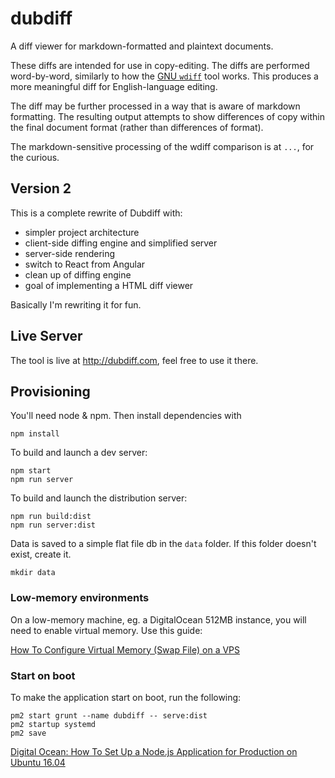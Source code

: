 # dubdiff

A diff viewer for markdown-formatted and plaintext documents.

These diffs are intended for use in copy-editing. The diffs are performed word-by-word, similarly to how the [GNU `wdiff`](http://www.gnu.org/software/wdiff/) tool works. This produces a more meaningful diff for English-language editing. 

The diff may be further processed in a way that is aware of markdown formatting. The resulting output attempts to show differences of copy within the final document format (rather than differences of format).

The markdown-sensitive processing of the wdiff comparison is at `...`, for the curious.


## Version 2

This is a complete rewrite of Dubdiff with:

  - simpler project architecture
  - client-side diffing engine and simplified server
  - server-side rendering
  - switch to React from Angular
  - clean up of diffing engine
  - goal of implementing a HTML diff viewer

Basically I'm rewriting it for fun.


## Live Server

The tool is live at http://dubdiff.com, feel free to use it there.

## Provisioning

You'll need node & npm. Then install dependencies with 

    npm install


To build and launch a dev server:

    npm start
    npm run server

To build and launch the distribution server:

    npm run build:dist
    npm run server:dist



Data is saved to a simple flat file db in the `data` folder. If this folder doesn't exist, create it.

    mkdir data


### Low-memory environments

On a low-memory machine, eg. a DigitalOcean 512MB instance, you will need to enable virtual memory. Use this guide:

[How To Configure Virtual Memory (Swap File) on a VPS](https://www.digitalocean.com/community/tutorials/how-to-configure-virtual-memory-swap-file-on-a-vps#2)


### Start on boot

To make the application start on boot, run the following:

    pm2 start grunt --name dubdiff -- serve:dist
    pm2 startup systemd
    pm2 save

 [Digital Ocean: How To Set Up a Node.js Application for Production on Ubuntu 16.04](https://www.digitalocean.com/community/tutorials/how-to-set-up-a-node-js-application-for-production-on-ubuntu-16-04)